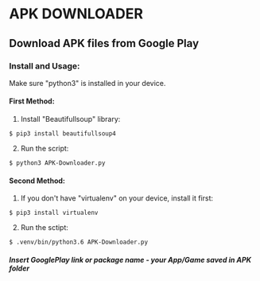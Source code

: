 # APK DOWNLOADER

## Download APK files from Google Play

### Install and Usage:

Make sure "python3" is installed in your device.

#### First Method:

1. Install "Beautifullsoup" library:
```
$ pip3 install beautifullsoup4
```

2. Run the script:
```
$ python3 APK-Downloader.py
```

#### Second Method:

1. If you don't have "virtualenv" on your device, install it first:
```
$ pip3 install virtualenv
```

2. Run the sctipt:
```
$ .venv/bin/python3.6 APK-Downloader.py
```

##### Insert GooglePlay link or package name - your App/Game saved in APK folder
